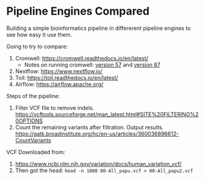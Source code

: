 # Pipeline Engines Compared
Building a simple bioinformatics pipeline in differerent pipeline engines to see how easy it use them.

Going to try to compare:
1. Cromwell: https://cromwell.readthedocs.io/en/latest/
    * Notes on running cromwell: [version 57](engines/cromwell/57/README.md) and
      [version 87](engines/cromwell/87/README.md)
2. Nextflow: https://www.nextflow.io/
3. Toil: https://toil.readthedocs.io/en/latest/
4. Airflow: https://airflow.apache.org/

Steps of the pipeline:
1. Filter VCF file to remove indels.
   https://vcftools.sourceforge.net/man_latest.html#SITE%20FILTERING%20OPTIONS
2. Count the remaining variants after filtration. Output results.
   https://gatk.broadinstitute.org/hc/en-us/articles/360036896612-CountVariants

VCF Downloaded from:
1. https://www.ncbi.nlm.nih.gov/variation/docs/human_variation_vcf/
2. Then got the head: `head -n 1000 00-All_papu.vcf > 00-All_papu2.vcf`